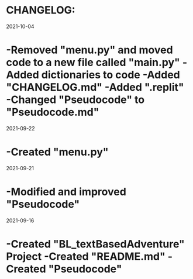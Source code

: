 CHANGELOG:
===
2021-10-04

-Removed "menu.py" and moved code to a new file called "main.py"
-Added dictionaries to code
-Added "CHANGELOG.md"
-Added ".replit"
-Changed "Pseudocode" to "Pseudocode.md"
===
2021-09-22

-Created "menu.py"
===
2021-09-21

-Modified and improved "Pseudocode"
===
2021-09-16

-Created "BL_textBasedAdventure" Project
-Created "README.md"
-Created "Pseudocode"
===